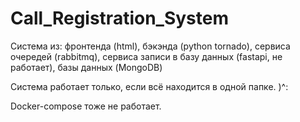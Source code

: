 # Call_Registration_System
Система из: фронтенда (html), бэкэнда (python tornado), сервиса очередей (rabbitmq), сервиса записи в базу данных (fastapi, не работает), базы данных (MongoDB)

Система работает только, если всё находится в одной папке. )^:

Docker-compose тоже не работает.
